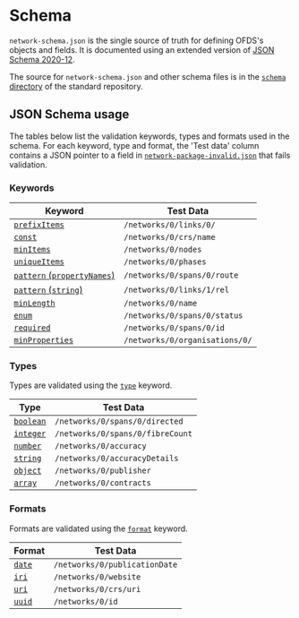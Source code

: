 # Schema

`network-schema.json` is the single source of truth for defining OFDS's objects and fields. It is documented using an extended version of [JSON Schema 2020-12](https://json-schema.org/specification-links.html#2020-12).

The source for `network-schema.json` and other schema files is in the [`schema` directory](https://github.com/Open-Telecoms-Data/open-fibre-data-standard/tree/0.1-dev/schema) of the standard repository.

## JSON Schema usage

The tables below list the validation keywords, types and formats used in the schema. For each keyword, type and format, the 'Test data' column contains a JSON pointer to a field in [`network-package-invalid.json`]() that fails validation.

### Keywords

| Keyword | Test Data | 
| ------- | --------- |
| [`prefixItems`](https://json-schema.org/understanding-json-schema/reference/array.html#tuple-validation) |`/networks/0/links/0/` | 
| [`const`](https://json-schema.org/understanding-json-schema/reference/generic.html#constant-values) | `/networks/0/crs/name` | 
| [`minItems`](https://json-schema.org/understanding-json-schema/reference/array.html#length) | `/networks/0/nodes` | 
| [`uniqueItems`](https://json-schema.org/understanding-json-schema/reference/array.html#uniqueness) | `/networks/0/phases` | 
| [`pattern` (`propertyNames`)](https://json-schema.org/understanding-json-schema/reference/object.html#property-names) | `/networks/0/spans/0/route` | 
| [`pattern` (`string`)](https://json-schema.org/understanding-json-schema/reference/string.html#regular-expressions) | `/networks/0/links/1/rel` | 
| [`minLength`](https://json-schema.org/understanding-json-schema/reference/string.html#length) | `/networks/0/name` | 
| [`enum`](https://json-schema.org/understanding-json-schema/reference/generic.html#enumerated-values) | `/networks/0/spans/0/status` | 
| [`required`](https://json-schema.org/understanding-json-schema/reference/object.html#required-properties) | `/networks/0/spans/0/id` | 
| [`minProperties`](https://json-schema.org/understanding-json-schema/reference/object.html#size) | `/networks/0/organisations/0/` | 

### Types

Types are validated using the [`type`](https://json-schema.org/understanding-json-schema/reference/type.html) keyword.

| Type | Test Data | 
| ---- | --------- |
| [`boolean`](https://json-schema.org/understanding-json-schema/reference/boolean.html) | `/networks/0/spans/0/directed` | 
| [`integer`](https://json-schema.org/understanding-json-schema/reference/numeric.html#integer) | `/networks/0/spans/0/fibreCount` | 
| [`number`](https://json-schema.org/understanding-json-schema/reference/numeric.html#number) | `/networks/0/accuracy` | 
| [`string`](https://json-schema.org/understanding-json-schema/reference/string.html) | `/networks/0/accuracyDetails` | 
| [`object`](https://json-schema.org/understanding-json-schema/reference/object.html) | `/networks/0/publisher` | 
| [`array`](https://json-schema.org/understanding-json-schema/reference/array.html) | `/networks/0/contracts` | 

### Formats

Formats are validated using the [`format`](https://json-schema.org/understanding-json-schema/reference/string.html#format) keyword.

| Format | Test Data | 
| ------ | --------- |
| [`date`](https://json-schema.org/understanding-json-schema/reference/string.html#dates-and-times) | `/networks/0/publicationDate` | 
| [`iri`](https://json-schema.org/understanding-json-schema/reference/string.html#resource-identifiers) | `/networks/0/website` | 
| [`uri`](https://json-schema.org/understanding-json-schema/reference/string.html#resource-identifiers) | `/networks/0/crs/uri` | 
| [`uuid`](https://json-schema.org/understanding-json-schema/reference/string.html#resource-identifiers) | `/networks/0/id` | 